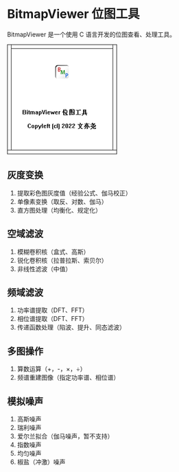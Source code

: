 # BitmapViewer 位图工具

BitmapViewer 是一个使用 C 语言开发的位图查看、处理工具。

![](https://github.com/yiyaowen/BitmapViewer.Image/blob/main/test/result/code_page/about.bmp)

## 灰度变换

1. 提取彩色图灰度值（经验公式、伽马校正）
2. 单像素变换（取反、对数、伽马）
3. 直方图处理（均衡化、规定化）

## 空域滤波

1. 模糊卷积核（盒式、高斯）
2. 锐化卷积核（拉普拉斯、索贝尔）
3. 非线性滤波（中值）

## 频域滤波

1. 功率谱提取（DFT、FFT）
2. 相位谱提取（DFT、FFT）
3. 传递函数处理（陷波、提升、同态滤波）

## 多图操作

1. 算数运算（+，-，×，÷）
2. 频谱重建图像（指定功率谱、相位谱）

## 模拟噪声

1. 高斯噪声
2. 瑞利噪声
3. 爱尔兰拟合（伽马噪声，暂不支持）
4. 指数噪声
5. 均匀噪声
6. 椒盐（冲激）噪声
